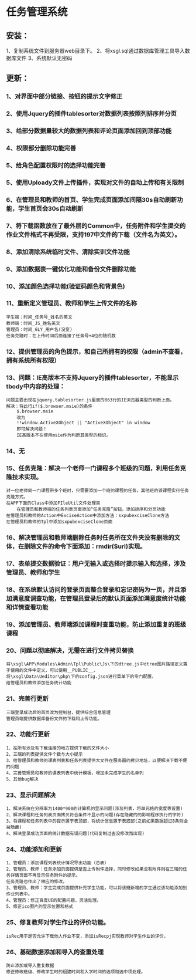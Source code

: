 # 任务管理系统

## 安装：
   1、复制系统文件到服务器web目录下。
   2、将xsgl.sql通过数据库管理工具导入数据库文件
   3、系统默认无密码
   
## 更新：
### 1、对界面中部分链接、按钮的提示文字修正
### 2、使用Jquery的插件tablesorter对数据列表按照列排序并分页
### 3、给部分数据量较大的数据列表和评论页面添加回到顶部功能
### 4、权限部分删除功能完善
### 5、给角色配置权限时的选择功能完善
### 5、使用Uploady文件上传插件，实现对文件的自动上传和有关限制
### 6、在管理员和教师的首页、学生完成页面添加间隔30s自动刷新功能，学生首页会30s自动刷新
### 7、将下载函数放在了最外层的Common中，任务附件和学生提交的作业文件格式不再受限，支持197中文件的下载（文件名为英文）。
### 8、添加清除系统临时文件、清除实训文件功能
### 9、添加数据表一键优化功能和备份文件删除功能
### 10、添加颜色选择功能(验证码颜色和背景色)
### 11、重新定义管理员、教师和学生上传文件的名称
	学生端：时间_任务号_姓名的英文
	教师端：时间_JS_姓名英文
	管理员：时间_GLY_用户名(没变)
	任务克隆时：在上传时间后面连接了任务号+4位的随机数
### 12、提供管理员的角色提示，和自己所拥有的权限（admin不查看，拥有系统所有权限）

### 13、问题：IE高版本不支持Jquery的插件tablesorter，不能显示tbody中内容的处理：
	问题主要出现在jquery.tablesorter.js里面的863行的IE浏览器类型的判断上面。
	解决：将此行if($.browser.msie)的条件
		$.browser.msie
		改为
		!!window.ActiveXObject || "ActiveXObject" in window
		即可解决问题！
		IE高版本不在使用msie作为判断其类型的标识。
### 14、无
### 15、任务克隆：解决一个老师一门课程多个班级的问题，利用任务克隆技术实现。
	对一位老师同一门课程带多个班时，只需要添加一个班的课程的任务，其他班的该课程实行任务克隆方式。
	在APP下面的Class中添加FIleUtil文件处理类
		在管理员和教师端的任务列表页面添加“任务克隆”按钮，添加排序和分页功能
	在管理员和教师的Action中ExciseAction中添加方法：sxpubexciseClone方法
	在管理员和教师的Tpl中添加sxpubexciseClone页面
	
### 16、解决管理员和教师端删除任务时任务所在文件夹没有删除的文体，在删除文件的命令下面添加：rmdir($url)实现。
### 17、表单提交数据验证：用户无输入或选择时提示输入和选择，涉及管理员、教师和学生
### 18、在系统默认访问的登录页面整合登录和忘记密码为一页，并且添加满意度调查功能，在管理员登录后的默认页面添加满意度统计功能和详情查看功能
### 19、添加管理员、教师端添加课程时查重功能，防止添加重复的班级课程


### 20、问题以彻底解决，无需在进行文件拷贝替换
	将\xsgl\APP\Modules\Admin\Tpl\Public\Js\下的dtree.js中dtree图片路径定义置于使用的文件中定义，可以使用__PUBLIC__，
	将\xsgl\Data\Ueditor\php\下的config.json进行菜单下的专门配置。
	给管理员和教师添加任务统计功能

### 21、完善行更新
	三端登录成功后的首页改为控制台，提供综合信息管理
	管理员端提供数据库备份文件的下载和上传功能。
	
### 22、功能行更新
    1、在所有涉及有下载连接的地方提供下载的文件大小
	2、三端的列表提供文件个数与大小提示
	3、给管理员和教师的课表列表和任务列表提供大文件在服务器的拷贝地址，以便解决下载不便的问题
	4、完善管理员和教师的课表列表中统计模板，增加未完成学生的名单列
	5、其他bug解决
	
### 23、显示问题解决
    1、解决系统在分辨率为1400*900的计算机的显示问题(涉及列表，将单元格的宽度等设置)
	2、解决课程和任务列表页面拷贝符合条件不显示的问题(存在隐藏的的影响程序执行的字符)
	3、将课程和任务列表中的提示置于表顶部，将统计信息置于表底部(之前如果数据超过8条则会被隐藏)
	4、解决登录成功页面的统计数据有误问题(代码复制过去没修改而出现)
	
### 24、功能添加和更新
	1、管理员：添加课程列表统计情况导出功能（总表）
	2、管理员、教师：任务添加页面提供是否上传附件选择，同时修改如果没有附件则在三端的任务详情页面不再显示任务附件的提示。
	任务克隆也作出了相应的修改。
	3、管理员、教师：学生完成页面提供补充学生功能，可以将该班新增的学生通过该功能添加到作业列表中。
	4、管理员：修正百度UE的配置问题，灵活处理。
	5、修正ico图片的显示位置和格式

### 25、修复教师对学生作业的评价功能。
	isRec用于是否允许下载他人作业不变，添加isRecpj实现教师对学生作业的评价。
### 26、基础数据添加和导入的查重处理
    防止添加或导入重复数据
	修正修改班级、修改学生时的组建时间和入学时间的选项和选中项处理。